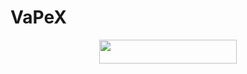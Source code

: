 # VaPeX 

  <p align="center"><a href="https://heroku.com/deploy?template=https://github.com/LostVenom/VaPex"> <img src="https://img.shields.io/badge/Deploy%20On%20Heroku-black?style=for-the-badge&logo=heroku" width="220" height="38.45"/></a></p> 

